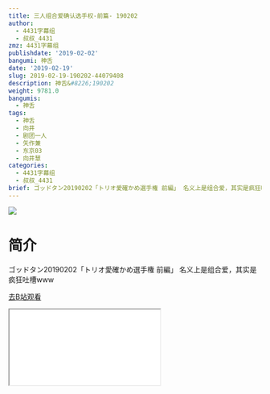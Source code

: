 ```yaml
---
title: 三人组合爱确认选手权-前篇- 190202
author:
  - 4431字幕组
  - 叔叔_4431
zmz: 4431字幕组
publishdate: '2019-02-02'
bangumi: 神舌
date: '2019-02-19'
slug: 2019-02-19-190202-44079408
description: 神舌&#8226;190202
weight: 9781.0
bangumis:
  - 神舌
tags:
  - 神舌
  - 向井
  - 剧团一人
  - 矢作兼
  - 东京03
  - 向井慧
categories:
  - 4431字幕组
  - 叔叔_4431
brief: ゴッドタン20190202「トリオ愛確かめ選手権 前編」 名义上是组合爱，其实是疯狂吐槽www
---
```

![](https://i.imgur.com/s0C66Oc.jpg)
# 简介  
ゴッドタン20190202「トリオ愛確かめ選手権 前編」
名义上是组合爱，其实是疯狂吐槽www  

[去B站观看](https://www.bilibili.com/video/av44079408/)
<div class ="resp-container"><iframe class="testiframe" src="//player.bilibili.com/player.html?aid=44079408"", scrolling="no", allowfullscreen="true" > </iframe></div> 
